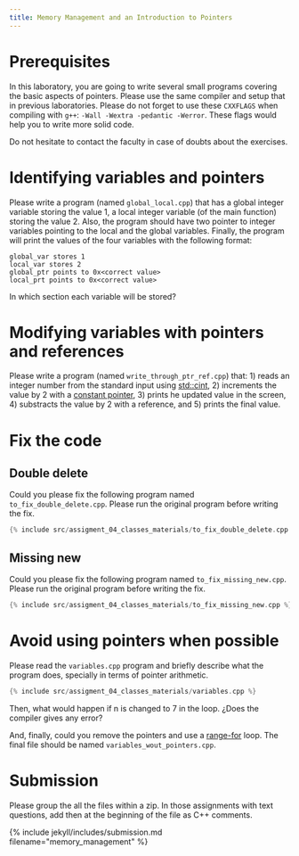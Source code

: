 ```yaml
---
title: Memory Management and an Introduction to Pointers
---
```


# Prerequisites

In this laboratory, you are going to write several small programs covering the
basic aspects of pointers. Please use the same compiler and setup that in
previous laboratories. Please do not forget to use these `CXXFLAGS` when
compiling with `g++`: `-Wall -Wextra -pedantic -Werror`. These flags would help
you to write more solid code.

Do not hesitate to contact the faculty in case of doubts about the exercises.

# Identifying variables and pointers

Please write a program (named `global_local.cpp`) that has a global integer
variable storing the value 1, a local integer variable (of the main function)
storing the value 2. Also, the program should have two pointer to integer
variables pointing to the local and the global variables. Finally, the program
will print the values of the four variables with the following format:

```
global_var stores 1
local_var stores 2
global_ptr points to 0x<correct value>
local_prt points to 0x<correct value>
```

In which section each variable will be stored?

# Modifying variables with pointers and references

Please write a program (named `write_through_ptr_ref.cpp`) that: 1) reads an integer
number from the standard input using
[std::cint](https://en.cppreference.com/w/cpp/io/cin), 2) increments the value
by 2 with a [constant pointer](https://en.cppreference.com/w/cpp/language/pointer), 3)
prints he updated value in the screen, 4) substracts the value by 2 with a reference, and
5) prints the final value.

# Fix the code


## Double delete

Could you please fix the following program named `to_fix_double_delete.cpp`.
Please run the original program before writing the fix. 

```.cpp
{% include src/assigment_04_classes_materials/to_fix_double_delete.cpp %}
```

## Missing new

Could you please fix the following program named `to_fix_missing_new.cpp`.
Please run the original program before writing the fix. 

```.cpp
{% include src/assigment_04_classes_materials/to_fix_missing_new.cpp %}
```

# Avoid using pointers when possible

Please read the `variables.cpp` program and briefly describe what the program does, specially
in terms of pointer arithmetic.
    
```.cpp
{% include src/assigment_04_classes_materials/variables.cpp %}
```

Then, what would happen if n is changed to 7 in the loop. ¿Does the compiler
gives any error?

And, finally, could you remove the pointers and use a
[range-for](https://en.cppreference.com/w/cpp/language/range-for) loop. The final
file should be named `variables_wout_pointers.cpp`.

# Submission

Please group the all the files within a zip. In those assignments with text
questions, add then at the beginning of the file as C++ comments.

{% include jekyll/includes/submission.md filename="memory_management" %}

